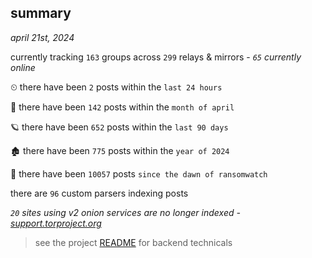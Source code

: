 
## summary
_april 21st, 2024_

currently tracking `163` groups across `299` relays & mirrors - _`65` currently online_

⏲ there have been `2` posts within the `last 24 hours`

🦈 there have been `142` posts within the `month of april`

🪐 there have been `652` posts within the `last 90 days`

🏚 there have been `775` posts within the `year of 2024`

🦕 there have been `10057` posts `since the dawn of ransomwatch`

there are `96` custom parsers indexing posts

_`20` sites using v2 onion services are no longer indexed - [support.torproject.org](https://support.torproject.org/onionservices/v2-deprecation/)_

> see the project [README](https://github.com/joshhighet/ransomwatch#ransomwatch--) for backend technicals
